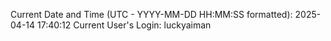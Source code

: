 Current Date and Time (UTC - YYYY-MM-DD HH:MM:SS formatted): 2025-04-14 17:40:12
Current User's Login: luckyaiman
